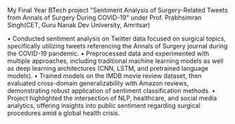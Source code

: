 My Final Year BTech project "Sentiment Analysis of Surgery-Related Tweets from Annals of Surgery During COVID-19" under Prof. Prabhsimran Singh(CET, Guru Nanak Dev University, Amritsar)

•	Conducted sentiment analysis on Twitter data focused on surgical topics, specifically utilizing tweets referencing the Annals of Surgery journal during the COVID-19 pandemic.
•	Preprocessed data and experimented with multiple approaches, including traditional machine learning models as well as deep learning architectures (CNN, LSTM, and pretrained language models).
•	Trained models on the IMDB movie review dataset, then evaluated cross-domain generalizability with Amazon reviews, demonstrating robust application of sentiment classification methods.
•	Project highlighted the intersection of NLP, healthcare, and social media analytics, offering insights into public sentiment regarding surgical procedures amid a global health crisis.

